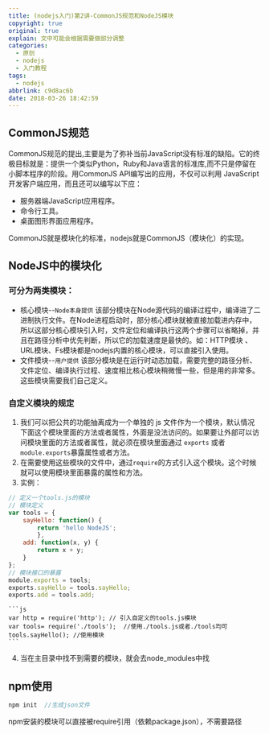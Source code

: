 ```yaml
---
title: (nodejs入门)第2讲-CommonJS规范和NodeJS模块
copyright: true
original: true
explain: 文中可能会根据需要做部分调整
categories:
  - 原创
  - nodejs
  - 入门教程
tags:
  - nodejs
abbrlink: c9d8ac6b
date: 2018-03-26 18:42:59
---
```

## CommonJS规范
CommonJS规范的提出,主要是为了弥补当前JavaScript没有标准的缺陷。它的终极目标就是：提供一个类似Python，Ruby和Java语言的标准库,而不只是停留在小脚本程序的阶段。用CommonJS API编写出的应用，不仅可以利用 JavaScript开发客户端应用，而且还可以编写以下应：
* 服务器端JavaScript应用程序。
* 命令行工具。
* 桌面图形界面应用程序。

CommonJS就是模块化的标准，nodejs就是CommonJS（模块化）的实现。
<!-- more -->

## NodeJS中的模块化
### 可分为两类模块：
* 核心模块--`Node本身提供`
该部分模块在Node源代码的编译过程中，编译进了二进制执行文件。在Node进程启动时，部分核心模块就被直接加载进内存中，所以这部分核心模块引入时，文件定位和编译执行这两个步骤可以省略掉，并且在路径分析中优先判断，所以它的加载速度是最快的。如：HTTP模块 、URL模块、Fs模块都是nodejs内置的核心模块，可以直接引入使用。
* 文件模块--`用户提供`
该部分模块是在运行时动态加载，需要完整的路径分析、文件定位、编译执行过程、速度相比核心模块稍微慢一些，但是用的非常多。这些模块需要我们自己定义。

### 自定义模块的规定
1. 我们可以把公共的功能抽离成为一个单独的 js 文件作为一个模块，默认情况下面这个模块里面的方法或者属性，外面是没法访问的。如果要让外部可以访问模块里面的方法或者属性，就必须在模块里面通过 `exports` 或者`module.exports`暴露属性或者方法。 
2. 在需要使用这些模块的文件中，通过`require`的方式引入这个模块。这个时候就可以使用模块里面暴露的属性和方法。
3. 实例：
```js
// 定义一个tools.js的模块 
// 模块定义
var tools = { 
    sayHello: function() {
        return 'hello NodeJS';
        },
    add: function(x, y) { 
        return x + y; 
    } 
}; 
// 模块接口的暴露 
module.exports = tools; 
exports.sayHello = tools.sayHello; 
exports.add = tools.add;
```
    ```js
    var http = require('http'); // 引入自定义的tools.js模块 
    var tools= require('./tools');  //使用./tools.js或者./tools均可
    tools.sayHello(); //使用模块
    ```
4. 当在主目录中找不到需要的模块，就会去node_modules中找
## npm使用
```js
npm init  //生成json文件
```
npm安装的模块可以直接被require引用（依赖package.json），不需要路径

